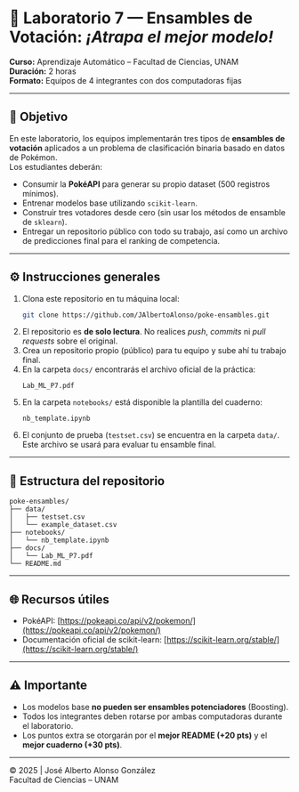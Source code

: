 # 🧩 Laboratorio 7 — Ensambles de Votación: *¡Atrapa el mejor modelo!*

**Curso:** Aprendizaje Automático – Facultad de Ciencias, UNAM  
**Duración:** 2 horas  
**Formato:** Equipos de 4 integrantes con dos computadoras fijas

---

## 🎯 Objetivo
En este laboratorio, los equipos implementarán tres tipos de **ensambles de votación** aplicados a un problema de clasificación binaria basado en datos de Pokémon.  
Los estudiantes deberán:
- Consumir la **PokéAPI** para generar su propio dataset (500 registros mínimos).  
- Entrenar modelos base utilizando `scikit-learn`.  
- Construir tres votadores desde cero (sin usar los métodos de ensamble de `sklearn`).  
- Entregar un repositorio público con todo su trabajo, así como un archivo de predicciones final para el ranking de competencia.

---

## ⚙️ Instrucciones generales
1. Clona este repositorio en tu máquina local:
   ```bash
   git clone https://github.com/JAlbertoAlonso/poke-ensambles.git
   ```
2. El repositorio es **de solo lectura**. No realices *push*, *commits* ni *pull requests* sobre el original.
3. Crea un repositorio propio (público) para tu equipo y sube ahí tu trabajo final.
4. En la carpeta `docs/` encontrarás el archivo oficial de la práctica:
   ```
   Lab_ML_P7.pdf
   ```
5. En la carpeta `notebooks/` está disponible la plantilla del cuaderno:
   ```
   nb_template.ipynb
   ```
6. El conjunto de prueba (`testset.csv`) se encuentra en la carpeta `data/`.  
   Este archivo se usará para evaluar tu ensamble final.

---

## 📂 Estructura del repositorio

```
poke-ensambles/
├── data/
│   ├── testset.csv
│   └── example_dataset.csv
├── notebooks/
│   └── nb_template.ipynb
├── docs/
│   └── Lab_ML_P7.pdf
└── README.md
```

---

## 🌐 Recursos útiles
- PokéAPI: [https://pokeapi.co/api/v2/pokemon/](https://pokeapi.co/api/v2/pokemon/)
- Documentación oficial de scikit-learn: [https://scikit-learn.org/stable/](https://scikit-learn.org/stable/)

---

## ⚠️ Importante
- Los modelos base **no pueden ser ensambles potenciadores** (Boosting).  
- Todos los integrantes deben rotarse por ambas computadoras durante el laboratorio.  
- Los puntos extra se otorgarán por el **mejor README (+20 pts)** y el **mejor cuaderno (+30 pts)**.

---

© 2025 | José Alberto Alonso González  
Facultad de Ciencias – UNAM
